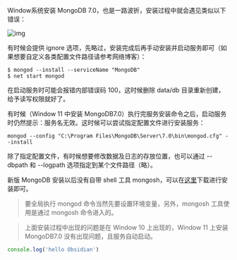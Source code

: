 Window系统安装 MongoDB 7.0，也是一路波折，安装过程中就会遇见类似以下错误：

![img](https://img-blog.csdnimg.cn/a1ef00b16792498c979ec7efee21e86c.png?x-oss-process=image/watermark,type_d3F5LXplbmhlaQ,shadow_50,text_Q1NETiBA56eL6Zuo6ZuB5Y2X6aOe,size_13,color_FFFFFF,t_70,g_se,x_16)

有时候会提供 ignore 选项，先略过，安装完成后再手动安装并启动服务即可（如果想要自定义各类配置文件路径请参考网络博客）：

```shell
$ mongod --install --serviceName "MongoDB"
$ net start mongod
```

在启动服务时可能会报错内部错误码 100，这时候删除 data/db 目录重新创建，给予读写权限就好了。

有时候（Window 11 中安装 MongoDB7.0）执行完服务安装命令之后，启动服务时仍然提示：服务名无效。这时候可以尝试指定配置文件进行安装服务：

```shell
mongod --config "C:\Program Files\MongoDB\Server\7.0\bin\mongod.cfg" --install
```

除了指定配置文件，有时候想要修改数据及日志的存放位置，也可以通过 --dbpath 和 --logpath 选项指定到某个文件路径（略）。

新版 MongoDB 安装以后没有自带 shell 工具 mongosh，可以在[这里](https://www.mongodb.com/try/download/shell)下载进行安装即可。

> 要全局执行 mongod 命令当然先要设置环境变量，另外，mongosh 工具使用是通过 mongosh 命令进入的。

> 上面安装过程中出现的问题是在 Window 10 上出现的，Window 11 上安装 MongoDB7.0 没有出现问题，且服务自动启动。

```javascript
console.log('hello Obsidian')
```